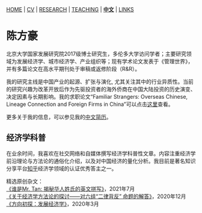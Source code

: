 [HOME](./index.md) | [CV](./assets/FanghaoChen_AcademiaCV_eng-210824.pdf) | [RESEARCH](./research.md) | [TEACHING](./) | [**中文**](./) | [LINKS](./links.md)

# 陈方豪

北京大学国家发展研究院2017级博士研究生，多伦多大学访问学者；主要研究领域为发展经济学、城市经济学、产业组织等；现有学术论文发表于《管理世界》，并有多篇论文在高水平期刊处于审稿或返修阶段（R&R）。

我的研究主线是中国产业的起源、扩张与演化, 尤其关注其中的行业异质性。当前的研究兴趣为改革开放后作为先驱投资者的海外侨商在中国大陆投资的历史演变、决定因素与长期影响。我的求职论文“Familiar Strangers: Overseas Chinese, Lineage Connection and Foreign Firms in China”可以点击[这里](./assets/JMP_210811.pdf)查看。

更多关于我的信息，可以参见我的[中文简历](./assets/FanghaoChen_AcademiaCV_chn-210824.pdf)。

## 经济学科普

在业余时间，我喜欢在社交网络和自媒体撰写经济学科普性文章。内容注重经济学前沿理论与方法论的通俗化介绍，以及对中国经济的量化分析。我目前是著名知识分享平台[知乎](https://www.zhihu.com/people/hongo-chin)经济学领域的认证优秀答主之一。

精选原创杂文：<br/>
[《谁是Mr. Tan: 揭秘华人姓氏的英文拼写》](./assets/MrTan.pdf)，2021年7月 <br/>
[《关于经济学方法论的探讨——对六组“二律背反” 命题的解答》](./assets/EconMethodology.pdf)，2020年12月 <br/>
[《方向初探：发展经济学》](./assets/GuideToDevEcon.pdf)，2020年3月 <br/>
